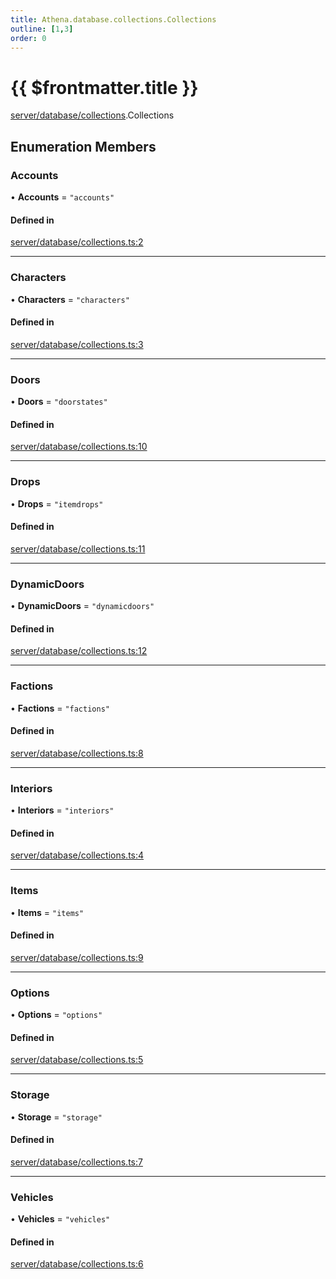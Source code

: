 ```yaml
---
title: Athena.database.collections.Collections
outline: [1,3]
order: 0
---
```


# {{ $frontmatter.title }}


[server/database/collections](../modules/server_database_collections.md).Collections

## Enumeration Members

### Accounts

• **Accounts** = ``"accounts"``

#### Defined in

[server/database/collections.ts:2](https://github.com/Stuyk/altv-athena/blob/2435881/src/core/server/database/collections.ts#L2)

___

### Characters

• **Characters** = ``"characters"``

#### Defined in

[server/database/collections.ts:3](https://github.com/Stuyk/altv-athena/blob/2435881/src/core/server/database/collections.ts#L3)

___

### Doors

• **Doors** = ``"doorstates"``

#### Defined in

[server/database/collections.ts:10](https://github.com/Stuyk/altv-athena/blob/2435881/src/core/server/database/collections.ts#L10)

___

### Drops

• **Drops** = ``"itemdrops"``

#### Defined in

[server/database/collections.ts:11](https://github.com/Stuyk/altv-athena/blob/2435881/src/core/server/database/collections.ts#L11)

___

### DynamicDoors

• **DynamicDoors** = ``"dynamicdoors"``

#### Defined in

[server/database/collections.ts:12](https://github.com/Stuyk/altv-athena/blob/2435881/src/core/server/database/collections.ts#L12)

___

### Factions

• **Factions** = ``"factions"``

#### Defined in

[server/database/collections.ts:8](https://github.com/Stuyk/altv-athena/blob/2435881/src/core/server/database/collections.ts#L8)

___

### Interiors

• **Interiors** = ``"interiors"``

#### Defined in

[server/database/collections.ts:4](https://github.com/Stuyk/altv-athena/blob/2435881/src/core/server/database/collections.ts#L4)

___

### Items

• **Items** = ``"items"``

#### Defined in

[server/database/collections.ts:9](https://github.com/Stuyk/altv-athena/blob/2435881/src/core/server/database/collections.ts#L9)

___

### Options

• **Options** = ``"options"``

#### Defined in

[server/database/collections.ts:5](https://github.com/Stuyk/altv-athena/blob/2435881/src/core/server/database/collections.ts#L5)

___

### Storage

• **Storage** = ``"storage"``

#### Defined in

[server/database/collections.ts:7](https://github.com/Stuyk/altv-athena/blob/2435881/src/core/server/database/collections.ts#L7)

___

### Vehicles

• **Vehicles** = ``"vehicles"``

#### Defined in

[server/database/collections.ts:6](https://github.com/Stuyk/altv-athena/blob/2435881/src/core/server/database/collections.ts#L6)
